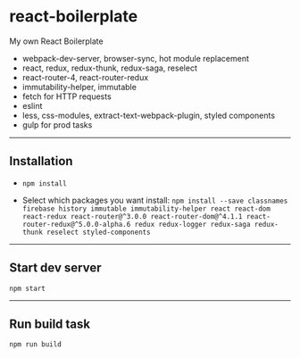 # react-boilerplate

My own React Boilerplate

- webpack-dev-server, browser-sync, hot module replacement
- react, redux, redux-thunk, redux-saga, reselect
- react-router-4, react-router-redux
- immutability-helper, immutable
- fetch for HTTP requests
- eslint
- less, css-modules, extract-text-webpack-plugin, styled components
- gulp for prod tasks

--------------

## Installation

- `npm install`

- Select which packages you want install: ```npm install --save classnames firebase history immutable immutability-helper react react-dom react-redux react-router@^3.0.0 react-router-dom@^4.1.1 react-router-redux@^5.0.0-alpha.6 redux redux-logger redux-saga redux-thunk reselect styled-components```

--------------

## Start dev server

`npm start`

--------------

## Run build task

`npm run build`
